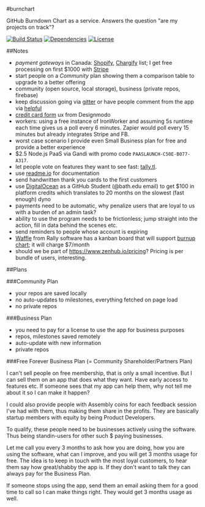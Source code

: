 #burnchart

GitHub Burndown Chart as a service. Answers the question "are my projects on track"?

[![Build Status](http://img.shields.io/codeship/<ID_HERE>.svg?style=flat)](<URL_HERE>)
[![Dependencies](http://img.shields.io/david/radekstepan/burnchart.svg?style=flat)](https://david-dm.org/radekstepan/burnchart)
[![License](http://img.shields.io/badge/license-AGPL--3.0-red.svg?style=flat)](LICENSE)

##Notes

- *payment gateways* in Canada: [Shopify](http://www.shopify.com/payment-gateways/canada), [Chargify](http://chargify.com/payment-gateways/) list; I get free processing on first $1000 with [Stripe](https://education.github.com/pack/offers)
- start people on a *Community* plan showing them a comparison table to upgrade to a better offering
- community (open source, local storage), business (private repos, firebase)
- keep discussion going via [gitter](http://gitter.im) or have people comment from the app via [helpful](https://helpful.io/)
- [credit card form](http://designmodo.com/ux-credit-card-payment-form/) ux from Designmodo
- workers: using a free instance of IronWorker and assuming 5s runtime each time gives us a poll every 6 minutes. Zapier would poll every 15 minutes but already integrates Stripe and FB.
- worst case scenario I provide even Small Business plan for free and provide a better experience
- $2.5 Node.js PaaS via Gandi with promo code `PAASLAUNCH-C50E-B077-A317`.
- let people vote on features they want to see fast: [tally.tl](http://tally.tl/).
- use [readme.io](https://readme.io/) for documentation
- send handwritten thank you cards to the first customers
- use [DigitalOcean](https://www.digitalocean.com/) as a GitHub Student (@bath.edu email) to get $100 in platform credits which translates to 20 months on the slowest (fast enough) dyno
- payments need to be automatic, why penalize users that are loyal to us with a burden of an admin task?
- ability to use the program needs to be frictionless; jump straight into the action, fill in data behind the scenes etc.
- send reminders to people whose account is expiring
- [Waffle](https://waffle.io/) from Rally software has a kanban board that will support [burnup chart](https://waffle.io/waffleio/waffle.io/cards/53e5347682b317f7d9ad6eac); it will charge $7/month
- should we be part of https://www.zenhub.io/pricing? Pricing is per bundle of users, interesting.

##Plans

###Community Plan

- your repos are saved locally
- no auto-updates to milestones, everything fetched on page load
- no private repos

###Business Plan

- you need to pay for a license to use the app for business purposes
- repos, milestones saved remotely
- auto-update with new information
- private repos

###Free Forever Business Plan (= Community Shareholder/Partners Plan)

I can't sell people on free membership, that is only a small incentive. But I can sell them on an app that does what they want. Have early access to features etc. If someone sees that my app can help them, why not tell me about it so I can make it happen?

I could also provide people with Assembly coins for each feedback session I've had with them, thus making them share in the profits. They are basically startup members with equity by being Product Developers.

To qualify, these people need to be businesses actively using the software. Thus being standin-users for other such $ paying businesses.

Let me call you every 3 months to ask how you are doing, how you are using the software, what can I improve, and you will get 3 months usage for free. The idea is to keep in touch with the most loyal customers, to hear them say how great/shabby the app is. If they don't want to talk they can always pay for the Business Plan.

If someone stops using the app, send them an email asking them for a good time to call so I can make things right. They would get 3 months usage as well.